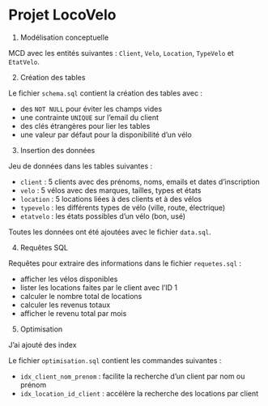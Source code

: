 # Projet LocoVelo


1. Modélisation conceptuelle

MCD avec les entités suivantes : `Client`, `Velo`, `Location`, `TypeVelo` et `EtatVelo`.


2. Création des tables

Le fichier `schema.sql` contient la création des tables avec :
- des `NOT NULL` pour éviter les champs vides
- une contrainte `UNIQUE` sur l’email du client
- des clés étrangères pour lier les tables
- une valeur par défaut pour la disponibilité d’un vélo


3. Insertion des données

Jeu de données dans les tables suivantes :

- `client` : 5 clients avec des prénoms, noms, emails et dates d’inscription 
- `velo` : 5 vélos avec des marques, tailles, types et états 
- `location` : 5 locations liées à des clients et à des vélos  
- `typevelo` : les différents types de vélo (ville, route, électrique)  
- `etatvelo` : les états possibles d’un vélo (bon, usé)

Toutes les données ont été ajoutées avec le fichier `data.sql`.


4. Requêtes SQL

Requêtes pour extraire des informations dans le fichier `requetes.sql` :

- afficher les vélos disponibles
- lister les locations faites par le client avec l’ID 1
- calculer le nombre total de locations
- calculer les revenus totaux
- afficher le revenu total par mois


5. Optimisation

J’ai ajouté des index

Le fichier `optimisation.sql` contient les commandes suivantes :

- `idx_client_nom_prenom` : facilite la recherche d’un client par nom ou prénom
- `idx_location_id_client` : accélère la recherche des locations par client